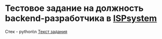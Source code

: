 # Тестовое задание на должность backend-разработчика в [ISPsystem](https://www.ispsystem.ru)

Стек - python\n
[Текст задания](https://drive.google.com/file/d/1WNlQlvxHQb0n-F2OuvqjSgsHDNatrJxF/view?usp=sharing)
